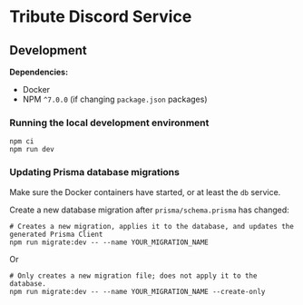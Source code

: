 # Tribute Discord Service

## Development

**Dependencies:**

- Docker
- NPM `^7.0.0` (if changing `package.json` packages)

### Running the local development environment

```
npm ci
npm run dev
```

### Updating Prisma database migrations

Make sure the Docker containers have started, or at least the `db` service.

Create a new database migration after `prisma/schema.prisma` has changed:

```
# Creates a new migration, applies it to the database, and updates the generated Prisma Client
npm run migrate:dev -- --name YOUR_MIGRATION_NAME
```

Or

```
# Only creates a new migration file; does not apply it to the database.
npm run migrate:dev -- --name YOUR_MIGRATION_NAME --create-only
```
